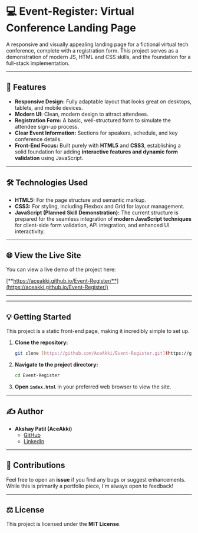 # 💻 Event-Register: Virtual Conference Landing Page

A responsive and visually appealing landing page for a fictional virtual tech conference, complete with a registration form. This project serves as a demonstration of modern JS, HTML and CSS skills, and the foundation for a full-stack implementation.

---

## 🚀 Features

* **Responsive Design:** Fully adaptable layout that looks great on desktops, tablets, and mobile devices.
* **Modern UI:** Clean, modern design to attract attendees.
* **Registration Form:** A basic, well-structured form to simulate the attendee sign-up process.
* **Clear Event Information:** Sections for speakers, schedule, and key conference details.
* **Front-End Focus:** Built purely with **HTML5** and **CSS3**, establishing a solid foundation for adding **interactive features and dynamic form validation** using JavaScript.

---

## 🛠️ Technologies Used

* **HTML5:** For the page structure and semantic markup.
* **CSS3:** For styling, including Flexbox and Grid for layout management.
* **JavaScript (Planned Skill Demonstration):** The current structure is prepared for the seamless integration of **modern JavaScript techniques** for client-side form validation, API integration, and enhanced UI interactivity.

---

## 🌐 View the Live Site

You can view a live demo of the project here:

[**https://aceakki.github.io/Event-Register/**](https://aceakki.github.io/Event-Register/)

---

---

## 💡 Getting Started

This project is a static front-end page, making it incredibly simple to set up.

1.  **Clone the repository:**
    ```bash
    git clone [https://github.com/AceAkki/Event-Register.git](https://github.com/AceAkki/Event-Register.git)
    ```
2.  **Navigate to the project directory:**
    ```bash
    cd Event-Register
    ```
3.  **Open `index.html`** in your preferred web browser to view the site.

---

## ✍️ Author

* **Akshay Patil (AceAkki)**
    * [GitHub](https://github.com/AceAkki)
    * [LinkedIn](https://www.linkedin.com/in/akshay-patil-4603a847)

---

## 🤝 Contributions

Feel free to open an **issue** if you find any bugs or suggest enhancements. While this is primarily a portfolio piece, I'm always open to feedback!

---

## ⚖️ License

This project is licensed under the **MIT License**.
